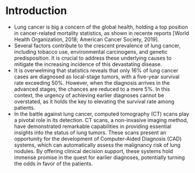 # Introduction

* Lung cancer is big a concern of the global health, holding a top position in cancer-related mortality statistics, as shown in recente reports [World Health Organization, 2018; American Cancer Society, 2019]. 
* Several factors contribute to the crescent prevalence of lung cancer, including tobacco use, environmental carcinogens, and genetic predisposition. It is crucial to address these underlying causes to mitigate the increasing incidence of this devastating disease.
* It is overwelming that statistics reveals that only 16% of lung cancer cases are diagnosed as local-stage tumors, with a five-year survival rate exceeding 50%. However, when the diagnosis arrives in the advanced stages, the chances are reduced to a mere 5%. In this context, the urgency of achieving earlier diagnoses cannot be overstated, as it holds the key to elevating the survival rate among patients.
* In the battle against lung cancer, computed tomography (CT) scans play a pivotal role in its detection. CT scans, a non-invasive imaging method, have demonstrated remarkable capabilities in providing essential insights into the status of lung tumors. These scans present an opportunity for the development of Computer-Aided Diagnosis (CAD) systems, which can automatically assess the malignancy risk of lung nodules. By offering clinical decision support, these systems hold immense promise in the quest for earlier diagnoses, potentially turning the odds in favor of the patients.
